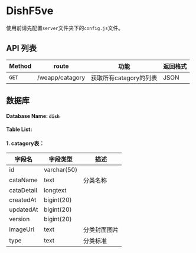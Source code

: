 # DishF5ve
使用前请先配置```server```文件夹下的```config.js```文件。


## API 列表
Method|route | 功能|返回格式
-|-|-|-|
```GET```|/weapp/catagory | 获取所有catagory的列表|JSON


## 数据库
#### Database Name: ```dish```
#### Table List:
**1. catagory表：**

| 字段名     | 字段类型    |   描述      |
|------------|-------------|-------------|
| id         | varchar(50) |             |
| cataName   | text        | 分类名称    |
| cataDetail | longtext    |             |
| createdAt  | bigint(20)  |             |
| updatedAt  | bigint(20)  |             |
| version    | bigint(20)  |             |
| imageUrl   | text        | 分类封面图片|
| type       | text        | 分类标准    |

